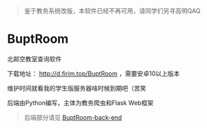 > 鉴于教务系统改版，本软件已经不再可用，请同学们另寻高明QAQ

# BuptRoom

北邮空教室查询软件

下载地址： http://d.firim.top/BuptRoom ，需要安卓10以上版本

维护时间就看我的学生版服务器啥时候到期吧（苦笑

后端由Python编写，主体为教务爬虫和Flask Web框架
> 后端部分请见 [BuptRoom-back-end](https://github.com/FAWC-bupt/BuptRoom-back-end)
